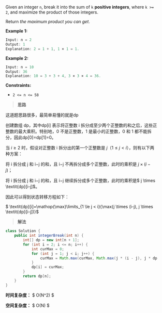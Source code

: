 Given an integer `n`, break it into the sum of `k` **positive integers**, where `k >= 2`, and maximize the product of those integers.

Return *the maximum product you can get*.

 

**Example 1:**

```java
Input: n = 2
Output: 1
Explanation: 2 = 1 + 1, 1 × 1 = 1.
```

**Example 2:**

```java
Input: n = 10
Output: 36
Explanation: 10 = 3 + 3 + 4, 3 × 3 × 4 = 36.
```

 

**Constraints:**

- `2 <= n <= 58`



> **思路**

这道题思路很多，最简单易懂的就是dp

创建数组 dp，其中dp[i] 表示将正整数 i 拆分成至少两个正整数的和之后，这些正整数的最大乘积。特别地，0 不是正整数，1 是最小的正整数，0 和 1 都不能拆分，因此dp[0]=dp[1]=0。

当 $i \ge 2$ 时，假设对正整数 i 拆分出的第一个正整数是 $j（1 \le j < i）$，则有以下两种方案：

将 i 拆分成 j 和 i−j 的和，且 i−j 不再拆分成多个正整数，此时的乘积是 $j \times (i-j)$；

将 i 拆分成 j 和 i−j 的和，且 i−j 继续拆分成多个正整数，此时的乘积是$ j \times \textit{dp}[i-j]$。

因此可以得到状态转移方程如下：

$ \textit{dp}[i]=\mathop{\max}\limits_{1 \le j < i}\{\max(j \times (i-j), j \times \textit{dp}[i-j])\}$



> **解法**

```java
class Solution {
    public int integerBreak(int n) {
        int[] dp = new int[n + 1];
        for (int i = 2; i <= n; i++) {
            int curMax = 0;
            for (int j = 1; j < i; j++) {
                curMax = Math.max(curMax, Math.max(j * (i - j), j * dp[i - j]));
            }
            dp[i] = curMax;
        }
        return dp[n];
    }
}
```

**时间复杂度：** $ O(N^2) $

**空间复杂度：** $ O(N) $
